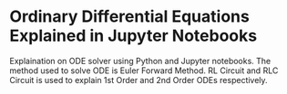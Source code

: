 #  Ordinary Differential Equations Explained in Jupyter Notebooks
Explaination on ODE solver using Python and Jupyter notebooks. The method used to solve ODE is Euler Forward Method.
RL Circuit and RLC Circuit is used to explain 1st Order and 2nd Order ODEs respectively.
